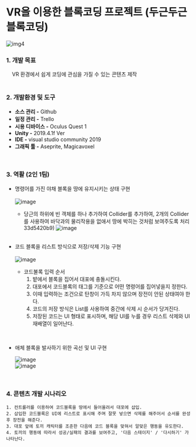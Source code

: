 # VR을 이용한 블록코딩 프로젝트 (두근두근 블록코딩)
![img4](https://github.com/zigoom/PortfolioPage/assets/24885296/c9d6f73a-4228-4192-917c-acedf61bdb49)


### 1. 개발 목표  
&nbsp;&nbsp;&nbsp;   VR 환경에서 쉽게 코딩에 관심을 가질 수 있는 콘텐츠 제작     
<br/>
### 2. 개발환경 및 도구  
  - **소스 관리 -**  Github  
  - **일정 관리 -**  Trello  
  - **시용 디바이스 -**  Oculus Quest 1   
  - **Unity -** 2019.4.1f Ver 
  - **IDE -** visual studio community 2019  
  - **그래픽 툴 -** Aseprite, Magicavoxel  
<br/>

### 3. 역활 (2인 1팀)  
  - 명령어를 가진 야채 블록을 땅에 유지시키는 상태 구현  <br/>  
![image](https://github.com/zigoom/BlockCoding/assets/24885296/c3abc138-9a8b-43dc-826e-167e0ac8077f)  
    - 당근의 하위에 빈 객체를 하나 추가하여 Collider를 추가하여, 2개의 Collider 를 사용하여 바닥과의 물리작용을 없애서 땅에 박히는 것처럼 보여주도록 처리33d5420b9)
![image](https://github.com/zigoom/BlockCoding/assets/24885296/c078cfc1-6601-44e5-b012-cedd3ad33556)  <br/><br/>  

  - 코드 블록을 리스트 방식으로 저장/삭제 기능 구현  <br/>  
    ![image](https://github.com/zigoom/BlockCoding/assets/24885296/a68feb20-4c72-46d8-8dff-c1416232b8a3)  

    - 코드불록 입력 순서  
      1. 밭에서 블록을 집어서 대포에 충돌시킨다.
      2. 대포에서 코드블록의 태그를 기준으로 어떤 명령어를 집어넣을지 정한다.
      3. 이때 입력하는 조건으로 탄창이 가득 차지 않으며 장전이 안된 상태여야 한다.
      4. 코드의 저장 방식은 List를 사용하여 중간에 삭제 시 순서가 당겨진다.
      5. 저장된 코드는 UI 형태로 표시하며, 해당 UI를 누를 경우 리스트 삭제와
     UI 재배열이 일어난다.  
<br/>  

  - 애체 블록을 발사하기 위한 곡선 및 UI 구현
      
    ![image](https://github.com/zigoom/BlockCoding/assets/24885296/1391d3d8-a1b9-48f8-9662-5ca7d971aaa5)  
    ![image](https://github.com/zigoom/BlockCoding/assets/24885296/8d75214c-4651-4818-b298-9d3772c2d225)








     


<br/>
  
### 4. 콘텐츠 개발 시나리오  
    1. 컨트롤러를 이용하여 코드블록을 땅에서 들어올려서 대포에 삽입.
    2. 삽입한 코드블록은 UI에 리스트로 표시해 주며 잘못 넣으면 삭제를 해주어서 순서를 완성 후 장전을 해준다.
    3. 대포 앞에 토끼 캐릭터를 조준한 다음에 코드 블록을 맞혀서 알맞은 행동을 유도한다.
    4. 토끼의 행동에 따라서 성공/실패의 결과를 보여주고, '다음 스테이지' / '다시하기' 가 나타난다.
<br/>
